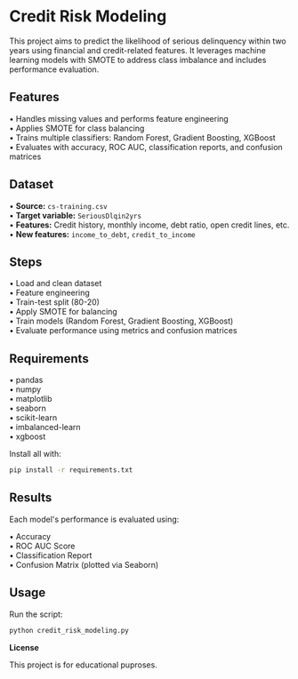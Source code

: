 # Credit Risk Modeling

This project aims to predict the likelihood of serious delinquency within two years using financial and credit-related features. It leverages machine learning models with SMOTE to address class imbalance and includes performance evaluation.

## Features

• Handles missing values and performs feature engineering  
• Applies SMOTE for class balancing  
• Trains multiple classifiers: Random Forest, Gradient Boosting, XGBoost  
• Evaluates with accuracy, ROC AUC, classification reports, and confusion matrices  

## Dataset

• **Source:** `cs-training.csv`  
• **Target variable:** `SeriousDlqin2yrs`  
• **Features:** Credit history, monthly income, debt ratio, open credit lines, etc.  
• **New features:** `income_to_debt`, `credit_to_income`

## Steps

• Load and clean dataset  
• Feature engineering  
• Train-test split (80-20)  
• Apply SMOTE for balancing  
• Train models (Random Forest, Gradient Boosting, XGBoost)  
• Evaluate performance using metrics and confusion matrices  

## Requirements

• pandas  
• numpy  
• matplotlib  
• seaborn  
• scikit-learn  
• imbalanced-learn  
• xgboost  

Install all with:

```bash
pip install -r requirements.txt
```

## Results

Each model's performance is evaluated using:

• Accuracy  
• ROC AUC Score  
• Classification Report  
• Confusion Matrix (plotted via Seaborn)

## Usage

Run the script:

```bash
python credit_risk_modeling.py
```

**License**

This project is for educational puproses.
